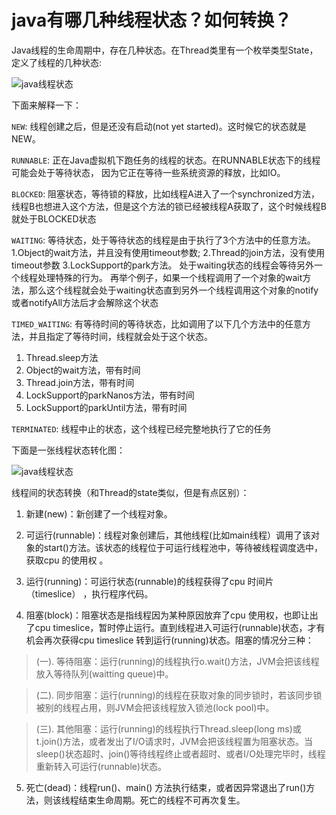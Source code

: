 # java有哪几种线程状态？如何转换？


Java线程的生命周期中，存在几种状态。在Thread类里有一个枚举类型State，定义了线程的几种状态:

![java线程状态](http://www.bcoder.top/img/interview/2.png)


下面来解释一下：

`NEW`: 线程创建之后，但是还没有启动(not yet started)。这时候它的状态就是NEW。

`RUNNABLE`: 正在Java虚拟机下跑任务的线程的状态。在RUNNABLE状态下的线程可能会处于等待状态， 因为它正在等待一些系统资源的释放，比如IO。

`BLOCKED`: 阻塞状态，等待锁的释放，比如线程A进入了一个synchronized方法，线程B也想进入这个方法，但是这个方法的锁已经被线程A获取了，这个时候线程B就处于BLOCKED状态

`WAITING`: 等待状态，处于等待状态的线程是由于执行了3个方法中的任意方法。
1.Object的wait方法，并且没有使用timeout参数; 
2.Thread的join方法，没有使用timeout参数 
3.LockSupport的park方法。 处于waiting状态的线程会等待另外一个线程处理特殊的行为。 再举个例子，如果一个线程调用了一个对象的wait方法，那么这个线程就会处于waiting状态直到另外一个线程调用这个对象的notify或者notifyAll方法后才会解除这个状态

`TIMED_WAITING`: 有等待时间的等待状态，比如调用了以下几个方法中的任意方法，并且指定了等待时间，线程就会处于这个状态。 
1. Thread.sleep方法 
2. Object的wait方法，带有时间 
3. Thread.join方法，带有时间 
4. LockSupport的parkNanos方法，带有时间 
5. LockSupport的parkUntil方法，带有时间

`TERMINATED`: 线程中止的状态，这个线程已经完整地执行了它的任务


下面是一张线程状态转化图：

![java线程状态](http://www.bcoder.top/img/interview/3.jpg)

线程间的状态转换（和Thread的state类似，但是有点区别）： 

1. 新建(new)：新创建了一个线程对象。

2. 可运行(runnable)：线程对象创建后，其他线程(比如main线程）调用了该对象的start()方法。该状态的线程位于可运行线程池中，等待被线程调度选中，获取cpu 的使用权 。

3. 运行(running)：可运行状态(runnable)的线程获得了cpu 时间片（timeslice） ，执行程序代码。

4. 阻塞(block)：阻塞状态是指线程因为某种原因放弃了cpu 使用权，也即让出了cpu timeslice，暂时停止运行。直到线程进入可运行(runnable)状态，才有机会再次获得cpu timeslice 转到运行(running)状态。阻塞的情况分三种： 

>(一). 等待阻塞：运行(running)的线程执行o.wait()方法，JVM会把该线程放入等待队列(waitting queue)中。

>(二). 同步阻塞：运行(running)的线程在获取对象的同步锁时，若该同步锁被别的线程占用，则JVM会把该线程放入锁池(lock pool)中。

>(三). 其他阻塞：运行(running)的线程执行Thread.sleep(long ms)或t.join()方法，或者发出了I/O请求时，JVM会把该线程置为阻塞状态。当sleep()状态超时、join()等待线程终止或者超时、或者I/O处理完毕时，线程重新转入可运行(runnable)状态。

5. 死亡(dead)：线程run()、main() 方法执行结束，或者因异常退出了run()方法，则该线程结束生命周期。死亡的线程不可再次复生。




